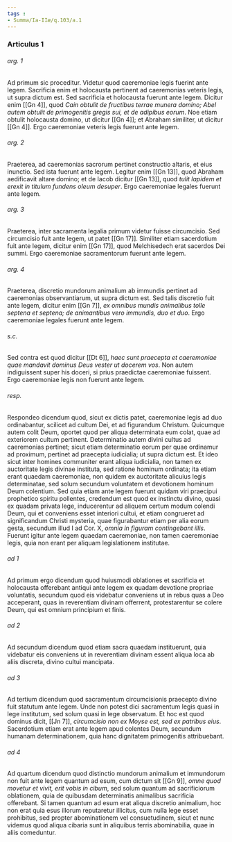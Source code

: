 ```yaml
---
tags : 
- Summa/Ia-IIæ/q.103/a.1
---
```


### Articulus 1

###### arg. 1
Ad primum sic proceditur. Videtur quod caeremoniae legis fuerint ante legem. Sacrificia enim et holocausta pertinent ad caeremonias veteris legis, ut supra dictum est. Sed sacrificia et holocausta fuerunt ante legem. Dicitur enim [[Gn 4]], quod *Cain obtulit de fructibus terrae munera domino; Abel autem obtulit de primogenitis gregis sui, et de adipibus eorum*. Noe etiam obtulit holocausta domino, ut dicitur [[Gn 4]]; et Abraham similiter, ut dicitur [[Gn 4]]. Ergo caeremoniae veteris legis fuerunt ante legem.

###### arg. 2
Praeterea, ad caeremonias sacrorum pertinet constructio altaris, et eius inunctio. Sed ista fuerunt ante legem. Legitur enim [[Gn 13]], quod Abraham aedificavit altare domino; et de Iacob dicitur [[Gn 13]], quod *tulit lapidem et erexit in titulum fundens oleum desuper*. Ergo caeremoniae legales fuerunt ante legem.

###### arg. 3
Praeterea, inter sacramenta legalia primum videtur fuisse circumcisio. Sed circumcisio fuit ante legem, ut patet [[Gn 17]]. Similiter etiam sacerdotium fuit ante legem, dicitur enim [[Gn 17]], quod Melchisedech erat sacerdos Dei summi. Ergo caeremoniae sacramentorum fuerunt ante legem.

###### arg. 4
Praeterea, discretio mundorum animalium ab immundis pertinet ad caeremonias observantiarum, ut supra dictum est. Sed talis discretio fuit ante legem, dicitur enim [[Gn 7]], *ex omnibus mundis animalibus tolle septena et septena; de animantibus vero immundis, duo et duo*. Ergo caeremoniae legales fuerunt ante legem.

###### s.c.
Sed contra est quod dicitur [[Dt 6]], *haec sunt praecepta et caeremoniae quae mandavit dominus Deus vester ut docerem vos*. Non autem indiguissent super his doceri, si prius praedictae caeremoniae fuissent. Ergo caeremoniae legis non fuerunt ante legem.

###### resp.
Respondeo dicendum quod, sicut ex dictis patet, caeremoniae legis ad duo ordinabantur, scilicet ad cultum Dei, et ad figurandum Christum. Quicumque autem colit Deum, oportet quod per aliqua determinata eum colat, quae ad exteriorem cultum pertinent. Determinatio autem divini cultus ad caeremonias pertinet; sicut etiam determinatio eorum per quae ordinamur ad proximum, pertinet ad praecepta iudicialia; ut supra dictum est. Et ideo sicut inter homines communiter erant aliqua iudicialia, non tamen ex auctoritate legis divinae instituta, sed ratione hominum ordinata; ita etiam erant quaedam caeremoniae, non quidem ex auctoritate alicuius legis determinatae, sed solum secundum voluntatem et devotionem hominum Deum colentium. Sed quia etiam ante legem fuerunt quidam viri praecipui prophetico spiritu pollentes, credendum est quod ex instinctu divino, quasi ex quadam privata lege, inducerentur ad aliquem certum modum colendi Deum, qui et conveniens esset interiori cultui, et etiam congrueret ad significandum Christi mysteria, quae figurabantur etiam per alia eorum gesta, secundum illud I ad Cor. X, *omnia in figuram contingebant illis*. Fuerunt igitur ante legem quaedam caeremoniae, non tamen caeremoniae legis, quia non erant per aliquam legislationem institutae.

###### ad 1
Ad primum ergo dicendum quod huiusmodi oblationes et sacrificia et holocausta offerebant antiqui ante legem ex quadam devotione propriae voluntatis, secundum quod eis videbatur conveniens ut in rebus quas a Deo acceperant, quas in reverentiam divinam offerrent, protestarentur se colere Deum, qui est omnium principium et finis.

###### ad 2
Ad secundum dicendum quod etiam sacra quaedam instituerunt, quia videbatur eis conveniens ut in reverentiam divinam essent aliqua loca ab aliis discreta, divino cultui mancipata.

###### ad 3
Ad tertium dicendum quod sacramentum circumcisionis praecepto divino fuit statutum ante legem. Unde non potest dici sacramentum legis quasi in lege institutum, sed solum quasi in lege observatum. Et hoc est quod dominus dicit, [[Jn 7]], *circumcisio non ex Moyse est, sed ex patribus eius*. Sacerdotium etiam erat ante legem apud colentes Deum, secundum humanam determinationem, quia hanc dignitatem primogenitis attribuebant.

###### ad 4
Ad quartum dicendum quod distinctio mundorum animalium et immundorum non fuit ante legem quantum ad esum, cum dictum sit [[Gn 9]], *omne quod movetur et vivit, erit vobis in cibum*, sed solum quantum ad sacrificiorum oblationem, quia de quibusdam determinatis animalibus sacrificia offerebant. Si tamen quantum ad esum erat aliqua discretio animalium, hoc non erat quia esus illorum reputaretur illicitus, cum nulla lege esset prohibitus, sed propter abominationem vel consuetudinem, sicut et nunc videmus quod aliqua cibaria sunt in aliquibus terris abominabilia, quae in aliis comeduntur.

